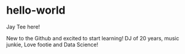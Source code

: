 # hello-world
Jay Tee here!

New to the Github and excited to start learning! DJ of 20 years, music junkie, Love footie and Data Science!
